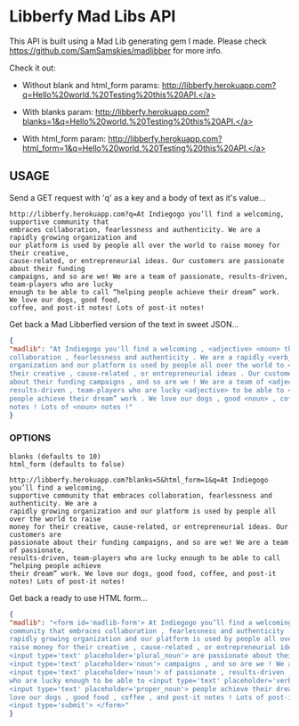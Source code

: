 # Libberfy Mad Libs API

This API is built using a Mad Lib generating gem I made. Please check <a href="https://github.com/SamSamskies/madlibber">https://github.com/SamSamskies/madlibber</a> for more info.

Check it out:
- Without blank and html_form params:
<a href="http://libberfy.herokuapp.com?q=Hello%20world.%20Testing%20this%20API.">http://libberfy.herokuapp.com?q=Hello%20world.%20Testing%20this%20API.</a>

- With blanks param:
<a href="http://libberfy.herokuapp.com?blanks=1&q=Hello%20world.%20Testing%20this%20API.">http://libberfy.herokuapp.com?blanks=1&q=Hello%20world.%20Testing%20this%20API.</a>

- With html_form param:
<a href="http://libberfy.herokuapp.com?html_form=1&q=Hello%20world.%20Testing%20this%20API.">http://libberfy.herokuapp.com?html_form=1&q=Hello%20world.%20Testing%20this%20API.</a>


## USAGE
Send a GET request with 'q' as a key and a body of text as it's value...
```
http://libberfy.herokuapp.com?q=At Indiegogo you’ll find a welcoming, supportive community that
embraces collaboration, fearlessness and authenticity. We are a rapidly growing organization and
our platform is used by people all over the world to raise money for their creative,
cause-related, or entrepreneurial ideas. Our customers are passionate about their funding
campaigns, and so are we! We are a team of passionate, results-driven, team-players who are lucky
enough to be able to call “helping people achieve their dream” work. We love our dogs, good food,
coffee, and post-it notes! Lots of post-it notes!
```

Get back a Mad Libberfied version of the text in sweet JSON...
```json
{
"madlib": "At Indiegogo you'll find a welcoming , <adjective> <noun> that embraces
collaboration , fearlessness and authenticity . We are a rapidly <verb_ending_with_ing>
organization and our platform is used by people all over the world to <verb> <noun> for
their creative , cause-related , or entrepreneurial ideas . Our customers are passionate
about their funding campaigns , and so are we ! We are a team of <adjective> ,
results-driven , team-players who are lucky <adjective> to be able to <verb> “helping
people achieve their dream” work . We love our dogs , good <noun> , coffee , and post-it
notes ! Lots of <noun> notes !"
}
```

### OPTIONS

```
blanks (defaults to 10)
html_form (defaults to false)
```

```
http://libberfy.herokuapp.com?blanks=5&html_form=1&q=At Indiegogo you’ll find a welcoming,
supportive community that embraces collaboration, fearlessness and authenticity. We are a
rapidly growing organization and our platform is used by people all over the world to raise
money for their creative, cause-related, or entrepreneurial ideas. Our customers are
passionate about their funding campaigns, and so are we! We are a team of passionate,
results-driven, team-players who are lucky enough to be able to call “helping people achieve
their dream” work. We love our dogs, good food, coffee, and post-it notes! Lots of post-it notes!
```

Get back a ready to use HTML form...
```json
{
"madlib": "<form id='madlib-form'> At Indiegogo you’ll find a welcoming , supportive
community that embraces collaboration , fearlessness and authenticity . We are a
rapidly growing organization and our platform is used by people all over the world to
raise money for their creative , cause-related , or entrepreneurial ideas . Our
<input type='text' placeholder='plural_noun'> are passionate about their
<input type='text' placeholder='noun'> campaigns , and so are we ! We are a
<input type='text' placeholder='noun'> of passionate , results-driven , team-players
who are lucky enough to be able to <input type='text' placeholder='verb'>
<input type='text' placeholder='proper_noun'> people achieve their dream” work . We
love our dogs , good food , coffee , and post-it notes ! Lots of post-it notes !
<input type='submit'> </form>"
}
```